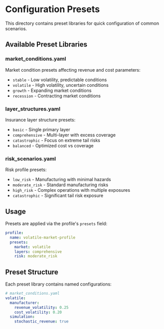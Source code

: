 # Configuration Presets

This directory contains preset libraries for quick configuration of common scenarios.

## Available Preset Libraries

### market_conditions.yaml
Market condition presets affecting revenue and cost parameters:
- `stable` - Low volatility, predictable conditions
- `volatile` - High volatility, uncertain conditions
- `growth` - Expanding market conditions
- `recession` - Contracting market conditions

### layer_structures.yaml
Insurance layer structure presets:
- `basic` - Single primary layer
- `comprehensive` - Multi-layer with excess coverage
- `catastrophic` - Focus on extreme tail risks
- `balanced` - Optimized cost vs coverage

### risk_scenarios.yaml
Risk profile presets:
- `low_risk` - Manufacturing with minimal hazards
- `moderate_risk` - Standard manufacturing risks
- `high_risk` - Complex operations with multiple exposures
- `catastrophic` - Significant tail risk exposure

## Usage

Presets are applied via the profile's `presets` field:

```yaml
profile:
  name: volatile-market-profile
  presets:
    market: volatile
    layers: comprehensive
    risk: moderate_risk
```

## Preset Structure

Each preset library contains named configurations:

```yaml
# market_conditions.yaml
volatile:
  manufacturer:
    revenue_volatility: 0.25
    cost_volatility: 0.20
  simulation:
    stochastic_revenue: true
```
